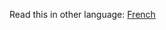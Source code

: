 Read this in other language: [French](https://github.com/modship/BotMonitor/blob/master/README.fr.md)
